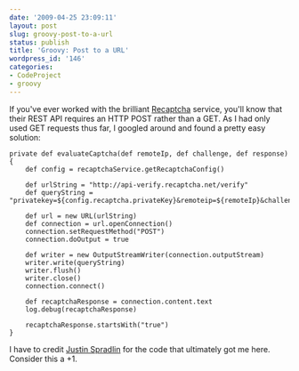```yaml
---
date: '2009-04-25 23:09:11'
layout: post
slug: groovy-post-to-a-url
status: publish
title: 'Groovy: Post to a URL'
wordpress_id: '146'
categories:
- CodeProject
- groovy
---
```


If you've ever worked with the brilliant [Recaptcha](http://recaptcha.net/) service, you'll know that their REST API requires an HTTP POST rather than a GET. As I had only used GET requests thus far, I googled around and found a pretty easy solution:


    
    
    private def evaluateCaptcha(def remoteIp, def challenge, def response) {
        def config = recaptchaService.getRecaptchaConfig()
    
        def urlString = "http://api-verify.recaptcha.net/verify"
        def queryString = "privatekey=${config.recaptcha.privateKey}&remoteip=${remoteIp}&challenge=${challenge}&response=${URLEncoder.encode(response)}"
    
        def url = new URL(urlString)
        def connection = url.openConnection()
        connection.setRequestMethod("POST")
        connection.doOutput = true
    
        def writer = new OutputStreamWriter(connection.outputStream)
        writer.write(queryString)
        writer.flush()
        writer.close()
        connection.connect()
    
        def recaptchaResponse = connection.content.text
        log.debug(recaptchaResponse)
    
        recaptchaResponse.startsWith("true")
    }
    



I have to credit [Justin Spradlin](http://www.fiascode.com/programming/putting-google-finance-to-rest-with-groovy/) for the code that ultimately got me here. Consider this a +1.
